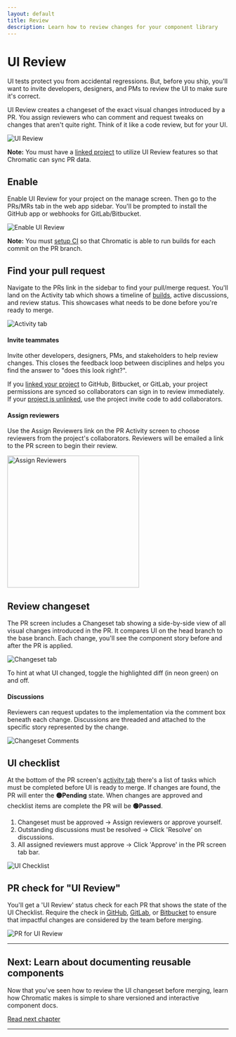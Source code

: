 ```yaml
---
layout: default
title: Review
description: Learn how to review changes for your component library
---
```


# UI Review

UI tests protect you from accidental regressions. But, before you ship, you'll want to invite developers, designers, and PMs to review the UI to make sure it's correct.

UI Review creates a changeset of the exact visual changes introduced by a PR. You assign reviewers who can comment and request tweaks on changes that aren't quite right. Think of it like a code review, but for your UI.

![UI Review](img/workflow-uireview.png)

<div class="aside">
<p><b>Note:</b> You must have a <a href="access#linked-projects">linked project</a> to utilize UI Review features so that Chromatic can sync PR data.</p>
</div>

## Enable

Enable UI Review for your project on the manage screen. Then go to the PRs/MRs tab in the web app sidebar. You'll be prompted to install the GitHub app or webhooks for GitLab/Bitbucket.

![Enable UI Review](img/uireview-for-docs.png)

<div class="aside">
<p><b>Note:</b> You must <a href="ci">setup CI</a> so that Chromatic is able to run builds for each commit on the PR branch.</p>
</div>

## Find your pull request

Navigate to the PRs link in the sidebar to find your pull/merge request. You'll land on the Activity tab which shows a timeline of [builds](setup#view-published-storybook), active discussions, and review status. This showcases what needs to be done before you're ready to merge.

![Activity tab](img/prscreen-activity.png)

#### Invite teammates

Invite other developers, designers, PMs, and stakeholders to help review changes. This closes the feedback loop between disciplines and helps you find the answer to "does this look right?".

If you [linked your project](access) to GitHub, Bitbucket, or GitLab, your project permissions are synced so collaborators can sign in to review immediately. If your [project is unlinked](access), use the project invite code to add collaborators.

#### Assign reviewers

Use the Assign Reviewers link on the PR Activity screen to choose reviewers from the project's collaborators. Reviewers will be emailed a link to the PR screen to begin their review.

<img src="img/assign-reviewers.gif" alt="Assign Reviewers" width="300px" class="center"/>

## Review changeset

The PR screen includes a Changeset tab showing a side-by-side view of all visual changes introduced in the PR. It compares UI on the head branch to the base branch. Each change, you'll see the component story before and after the PR is applied.

![Changeset tab](img/prscreen-changes.png)

<div class="aside">To hint at what UI changed, toggle the highlighted diff (in neon green) on and off.</div>

#### Discussions

Reviewers can request updates to the implementation via the comment box beneath each change. Discussions are threaded and attached to the specific story represented by the change.

![Changeset Comments](img/ui-changes-comments.png)

## UI checklist

At the bottom of the PR screen's [activity tab](review#find-your-pull-request) there's a list of tasks which must be completed before UI is ready to merge. If changes are found, the PR will enter the **🟡Pending** state. When changes are approved and checklist items are complete the PR will be **🟢Passed**.

1. Changeset must be approved &rarr; Assign reviewers or approve yourself.
2. Outstanding discussions must be resolved &rarr; Click 'Resolve' on discussions.
3. All assigned reviewers must approve &rarr; Click 'Approve' in the PR screen tab bar.

![UI Checklist](img/prscreen-ui-checklist.png)

## PR check for "UI Review"

You'll get a 'UI Review' status check for each PR that shows the state of the UI Checklist. Require the check in [GitHub](https://help.github.com/en/github/administering-a-repository/enabling-required-status-checks), [GitLab](https://docs.gitlab.com/ee/api/commits.html#post-the-build-status-to-a-commit), or [Bitbucket](https://confluence.atlassian.com/bitbucket/suggest-or-require-checks-before-a-merge-856691474.html) to ensure that impactful changes are considered by the team before merging.

![PR for UI Review](img/prbadge-review.png)

---

## Next: Learn about documenting reusable components

Now that you've seen how to review the UI changeset before merging, learn how Chromatic makes is simple to share versioned and interactive component docs.

<a class="btn primary round" href="document">Read next chapter</a>

---
